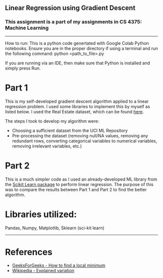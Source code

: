 ## Linear Regression using Gradient Descent

### This assignment is a part of my assignments in CS 4375: Machine Learning

---

How to run: This is a python code genertated with Google Colab Python notebooks. Ensure you are in the proper directory if using a terminal and run the following command: python <path_to_file>.py

If you are running via an IDE, then make sure that Python is installed and simply press Run.

# Part 1

This is my self-developed gradient descent algorithm applied to a linear regression problem. I used some libraries to implement this by myself as listed below. I used the Real Estate dataset, which can be found [here](https://archive.ics.uci.edu/dataset/477/real+estate+valuation+data+set).

The steps I took to develop my algorithm were:

- Choosing a sufficient dataset from the UCI ML Repository
- Pre-processing the dataset (removing null/NA values, removing any redundant rows, converting categorical variables to numerical variables, removing irrelevant variables, etc.)

# Part 2

This is a much simpler code as I used an already-developed ML library from the [Scikit Learn package](https://scikit-learn.org/) to perform linear regression. The purpose of this was to compare the results between Part 1 and Part 2 to find the better algorithm.

# Libraries utilized:

Pandas, Numpy, Matplotlib, Sklearn (sci-kit learn)

---

# References

- [GeeksForGeeks - How to find a local minimum](https://www.geeksforgeeks.org/how-to-implement-a-gradient-descent-in-python-to-find-a-local-minimum/)
- [Wikipedia - Explained variation](https://en.wikipedia.org/wiki/Explained_variation)

